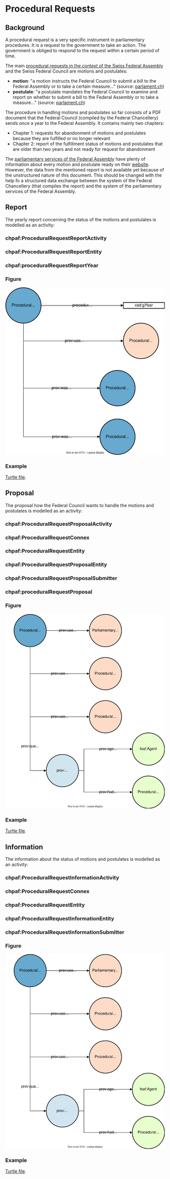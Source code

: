 # Procedural Requests

## Background

A procedural request is a very specific instrument in parliamentary procedures. It is a request to the government to take an action. The government is obliged to respond to the request within a certain period of time.

The main [procedural requests in the context of the Swiss Federal Assembly](https://www.parlament.ch/en/%C3%BCber-das-parlament/parlamentsw%C3%B6rterbuch/parlamentsw%C3%B6rterbuch-detail?WordId=238) and the Swiss Federal Council are motions and postulates:

- **motion**: "a motion instructs the Federal Council to submit a bill to the Federal Assembly or to take a certain measure..." (source: [parlament.ch](https://www.parlament.ch/en/%C3%BCber-das-parlament/parlamentsw%C3%B6rterbuch/parlamentsw%C3%B6rterbuch-detail?WordId=146))
- **postulate**: "a postulate mandates the Federal Council to examine and report on whether to submit a bill to the Federal Assembly or to take a measure..." (source: [parlament.ch](https://www.parlament.ch/en/%C3%BCber-das-parlament/parlamentsw%C3%B6rterbuch/parlamentsw%C3%B6rterbuch-detail?WordId=177))

The procedure in handling motions and postulates so far consists of a PDF document that the Federal Council (compiled by the Federal Chancellery) sends once a year to the Federal Assembly. It contains mainly two chapters:

- Chapter 1: requests for abandonment of motions and postulates because they are fulfilled or no longer relevant
- Chapter 2: report of the fulfillment status of motions and postulates that are older than two years and not ready for request for abandonment

The [parliamentary services of the Federal Assembly](https://www.parlament.ch/en/%C3%BCber-das-parlament/parliamentary-services) have plenty of information about every motion and postulate ready on their [website](https://www.parlament.ch). However, the data from the mentioned report is not available yet because of the unstructured nature of this document. This should be changed with the help fo a structured data exchange between the system of the Federal Chancellery (that compiles the report) and the system of the parliamentary services of the Federal Assembly.

## Report

The yearly report concerning the status of the motions and postulates is modelled as an activity:

### chpaf:ProceduralRequestReportActivity

### chpaf:ProceduralRequestReportEntity

### chpaf:proceduralRequestReportYear

### Figure

![Procedural Requests Report](./figures/procedural_request_report.svg "Procedural requests report.")

### Example

<aside class="example" title="Procedural Request Report">
    <a href="https://github.com/swiss/ch-paf-link/blob/main/examples/procedural_request_report.ttl" target="_blank">Turtle file</a>.
</aside>

## Proposal

The proposal how the Federal Council wants to handle the motions and postulates is modelled as an activity:

### chpaf:ProceduralRequestProposalActivity

### chpaf:ProceduralRequestConnex

### chpaf:ProceduralRequestEntity

### chpaf:ProceduralRequestProposalEntity

### chpaf:ProceduralRequestProposalSubmitter

### chpaf:proceduralRequestProposal

### Figure

![Procedural Request Proposal](./figures/procedural_request_proposal.svg "Procedural request proposal.")

### Example

<aside class="example" title="Procedural Request Proposal">
    <a href="https://github.com/swiss/ch-paf-link/blob/main/examples/procedural_request_proposal.ttl" target="_blank">Turtle file</a>.
</aside>

## Information

The information about the status of motions and postulates is modelled as an activity:

### chpaf:ProceduralRequestInformationActivity

### chpaf:ProceduralRequestConnex

### chpaf:ProceduralRequestEntity

### chpaf:ProceduralRequestInformationEntity

### chpaf:ProceduralRequestInformationSubmitter

### Figure

![Procedural Request Information](./figures/procedural_request_information.svg "Procedural request information.")

### Example

<aside class="example" title="Procedural Request Information">
    <a href="https://github.com/swiss/ch-paf-link/blob/main/examples/procedural_request_information.ttl" target="_blank">Turtle file</a>.
</aside>
